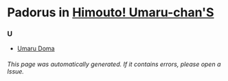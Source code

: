 # Padorus in [Himouto! Umaru-chan'S](https://myanimelist.net/manga/89408/Himouto_Umaru-chanS)

### U
* [Umaru Doma](https://github.com/shadow578/Project-Padoru/blob/master/table-of-contents/characters/UmaruDoma.md)

###### This page was automatically generated. If it contains errors, please open a Issue.
